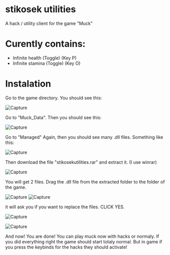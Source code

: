 # stikosek utilities
A hack / utility client for the game "Muck" 

# Curently contains:
 - Infinite health (Toggle) (Key P)
 - Infinite stamina (Toggle) (Key O)

# Instalation
 Go to the game directory.
 You should see this:
 
 
![Capture](https://user-images.githubusercontent.com/62238729/121024575-a4e58000-c7a4-11eb-80a1-10507eb72c49.PNG)


 Go to "Muck_Data".
 Then you should see this:
 
 ![Capture](https://user-images.githubusercontent.com/62238729/121024809-dd855980-c7a4-11eb-9f4e-ea937a5c5fb3.PNG)
 
 Go to "Managed"
 Again, then you should see many .dll files.
 Something like this:
 
 ![Capture](https://user-images.githubusercontent.com/62238729/121025233-3d7c0000-c7a5-11eb-9274-d8ac8ffd4648.PNG)

 Then download the file "stikosekutilities.rar" and extract it. (I use winrar)
 
 ![Capture](https://user-images.githubusercontent.com/62238729/121025808-d743ad00-c7a5-11eb-9c01-e2f3a112d166.PNG)
 
 You will get 2 files. Drag the .dll file from the extracted folder to the folder of the game.
 
 ![Capture](https://user-images.githubusercontent.com/62238729/121026072-13770d80-c7a6-11eb-96ad-75222fa288e5.PNG)
 ![Capture](https://user-images.githubusercontent.com/62238729/121026184-2d185500-c7a6-11eb-8c09-8ee3ee9760bb.PNG)

 
 it will ask you if you want to replace the files. CLICK YES.
 
 ![Capture](https://user-images.githubusercontent.com/62238729/121026474-77013b00-c7a6-11eb-868d-4b2b55c1354f.PNG)
 
 ![Capture](https://user-images.githubusercontent.com/62238729/121026639-9c8e4480-c7a6-11eb-96cd-b26713a2dde8.PNG)
 
 
 And now! You are done! You can play muck now with hacks or normaly.
 If you did everything right the game should start totaly normal.
 But in game if you press the keybinds for the hacks they should activate!
 


 
 
 




 

